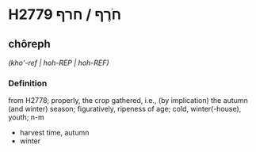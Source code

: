 # H2779 חֹרֶף / חרף

## chôreph

_(kho'-ref | hoh-REP | hoh-REF)_

### Definition

from H2778; properly, the crop gathered, i.e., (by implication) the autumn (and winter) season; figuratively, ripeness of age; cold, winter(-house), youth; n-m

- harvest time, autumn
- winter
